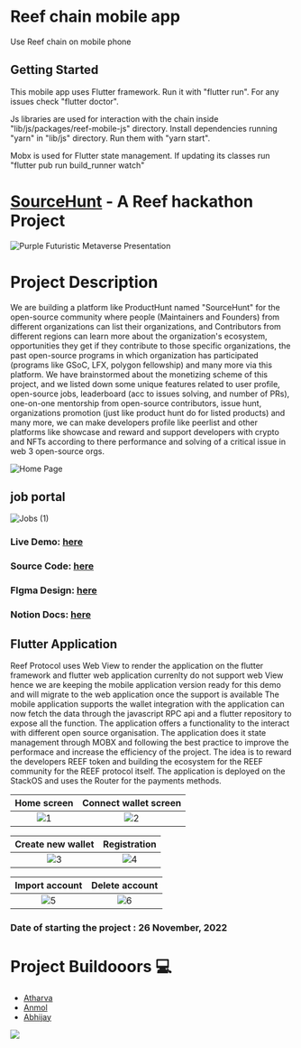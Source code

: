 # Reef chain mobile app

Use Reef chain on mobile phone

## Getting Started
This mobile app uses Flutter framework. Run it with "flutter run". For any issues check "flutter doctor".

Js libraries are used for interaction with the chain inside "lib/js/packages/reef-mobile-js" directory. Install dependencies running "yarn" in "lib/js" directory. Run them with "yarn start".

Mobx is used for Flutter state management. If updating its classes run "flutter pub run build_runner watch"

# [SourceHunt]() - A Reef hackathon Project

![Purple Futuristic Metaverse Presentation](https://user-images.githubusercontent.com/64387054/204603843-471a837a-003c-4586-9abd-dde4f0fdf991.png)


# Project Description

We are building a platform like ProductHunt named "SourceHunt" for the open-source community where people (Maintainers and Founders) from different organizations can list their organizations, and Contributors from different regions can learn more about the organization's ecosystem, opportunities they get if they contribute to those specific organizations, the past open-source programs in which organization has participated (programs like GSoC, LFX, polygon fellowship) and many more via this platform. We have brainstormed about the monetizing scheme of this project, and we listed down some unique features related to user profile, open-source jobs, leaderboard (acc to issues solving, and number of PRs), one-on-one mentorship from open-source contributors, issue hunt, organizations promotion (just like product hunt do for listed products) and many more, we can make developers profile like peerlist and other platforms like showcase and reward and support developers with crypto and NFTs according to there performance and solving of a critical issue in web 3 open-source orgs.

![Home Page](https://user-images.githubusercontent.com/64387054/204601676-69356e84-aefc-424c-9f35-3585bbe9b698.png)

## job portal 

![Jobs (1)](https://user-images.githubusercontent.com/64387054/205486937-574f78ee-ef90-4afe-b107-9b99209302e0.png)


### Live Demo: [here]()
### Source Code: [here](https://github.com/Abhijay007/Source-hunt)
### FIgma Design: [here](https://www.figma.com/file/C7AGOBZAA4RW4F1KnUKnwr/Source-Hunt?node-id=0%3A1&t=veCvwy5GYCy7zEEl-1)
### Notion Docs: [here](https://www.notion.so/Source-Hunt-490cb8ef4e964d78beb07c3915a895b6)

## Flutter Application

Reef Protocol uses Web View to render the application on the flutter framework and flutter web application currenlty do not support web View hence we are keeping the mobile application version ready for this demo and will migrate to the web application once the support is available
The mobile application supports the wallet integration with the application can now fetch the data through the javascript RPC api and a flutter repository to expose all the function. The application offers a functionality to the interact with different open source organisation. The application does it state management through MOBX and following the best practice to improve the performace and increase the efficiency of the project. The idea is to reward the developers REEF token and building the ecosystem for the REEF community for the REEF protocol itself.  The application is deployed on the StackOS and uses the Router for the payments methods.


Home screen          |  Connect wallet screen            
:-------------------------:|:-------------------------:|
![1](https://user-images.githubusercontent.com/64387054/205487533-177aedc9-5e0b-43dc-beb1-89c91fc45485.jpeg)|![2](https://user-images.githubusercontent.com/64387054/205487540-d238358e-1bb3-438c-aed0-47deaa06a19d.jpeg)


Create new wallet          |  Registration         
:-------------------------:|:-------------------------:|
![3](https://user-images.githubusercontent.com/64387054/205487584-5d7da492-47ab-406c-98e2-4136bb585e4f.jpeg)|![4](https://user-images.githubusercontent.com/64387054/205487590-4de26677-eb67-45a2-9c05-3e2e9b6f9586.jpeg)



Import account         |  Delete account            
:-------------------------:|:-------------------------:|
![5](https://user-images.githubusercontent.com/64387054/205487683-9783c2a5-4096-482b-97ae-8e975084b6dd.jpeg)|![6](https://user-images.githubusercontent.com/64387054/205487699-fac93505-4460-4081-bf71-7b8340dca2a2.jpeg)


### Date of starting the project : 26 November, 2022



# Project Buildooors 💻

- [Atharva](https://twitter.com/wired_hikari)
- [Anmol](https://twitter.com/anmol_twt) 
- [Abhijay](https://twitter.com/CodeInVeins)

<a href="https://github.com/Abhijay007/Source-hunt/graphs/contributors">
  <img src="https://contrib.rocks/image?repo=Abhijay007/Source-hunt" />
</a>
